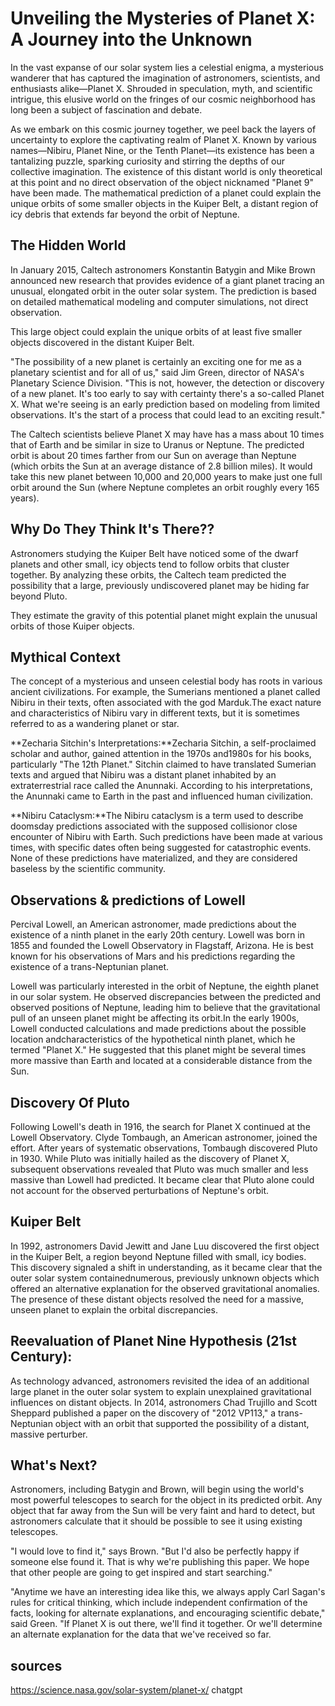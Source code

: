#  Unveiling the Mysteries of Planet X: A Journey into the Unknown

In the vast expanse of our solar system lies a celestial enigma, a mysterious wanderer that has captured the imagination of astronomers, scientists, and enthusiasts alike—Planet X. Shrouded in speculation, myth, and scientific intrigue, this elusive world on the fringes of our cosmic neighborhood has long been a subject of fascination and debate.

As we embark on this cosmic journey together, we peel back the layers of uncertainty to explore the captivating realm of Planet X. Known by various names—Nibiru, Planet Nine, or the Tenth Planet—its existence has been a tantalizing puzzle, sparking curiosity and stirring the depths of our collective imagination. The existence of this distant world is only theoretical at this point and no direct observation of the object nicknamed "Planet 9" have been made. The mathematical prediction of a planet could explain the unique orbits of some smaller objects in the Kuiper Belt, a distant region of icy debris that extends far beyond the orbit of Neptune.

## The Hidden World

In January 2015, Caltech astronomers Konstantin Batygin and Mike Brown announced new research that provides evidence of a giant planet tracing an unusual, elongated orbit in the outer solar system. The prediction is based on detailed mathematical modeling and computer simulations, not direct observation.

This large object could explain the unique orbits of at least five smaller objects discovered in the distant Kuiper Belt.

"The possibility of a new planet is certainly an exciting one for me as a planetary scientist and for all of us," said Jim Green, director of NASA's Planetary Science Division. "This is not, however, the detection or discovery of a new planet. It's too early to say with certainty there's a so-called Planet X. What we're seeing is an early prediction based on modeling from limited observations. It's the start of a process that could lead to an exciting result."

The Caltech scientists believe Planet X may have has a mass about 10 times that of Earth and be similar in size to Uranus or Neptune. The predicted orbit is about 20 times farther from our Sun on average than Neptune (which orbits the Sun at an average distance of 2.8 billion miles). It would take this new planet between 10,000 and 20,000 years to make just one full orbit around the Sun (where Neptune completes an orbit roughly every 165 years).

## Why Do They Think It's There??

Astronomers studying the Kuiper Belt have noticed some of the dwarf planets and other small, icy objects tend to follow orbits that cluster together. By analyzing these orbits, the Caltech team predicted the possibility that a large, previously undiscovered planet may be hiding far beyond Pluto.

They estimate the gravity of this potential planet might explain the unusual orbits of those Kuiper objects.

## Mythical Context

The concept of a mysterious and unseen celestial body has roots in various ancient civilizations. For example, the Sumerians mentioned a planet called Nibiru in their texts, often associated with the god Marduk.The exact nature and characteristics of Nibiru vary in different texts, but it is sometimes referred to as a wandering planet or star.

**Zecharia Sitchin's Interpretations:**Zecharia Sitchin, a self-proclaimed scholar and author, gained attention in the 1970s and1980s for his books, particularly "The 12th Planet." Sitchin claimed to have translated Sumerian texts and argued that Nibiru was a distant planet inhabited by an extraterrestrial race called the Anunnaki. According to his interpretations, the Anunnaki came to Earth in the past and influenced human civilization.

**Nibiru Cataclysm:**The Nibiru cataclysm is a term used to describe doomsday predictions associated with the supposed collisionor close encounter of Nibiru with Earth. Such predictions have been made at various times, with specific dates often being suggested for catastrophic events. None of these predictions have materialized, and they are considered baseless by the scientific community.

## Observations & predictions of Lowell

Percival Lowell, an American astronomer, made predictions about the existence of a ninth planet in the early 20th century. Lowell was born in 1855 and founded the Lowell Observatory in Flagstaff, Arizona. He is best known for his observations of Mars and his predictions regarding the existence of a trans-Neptunian planet.

Lowell was particularly interested in the orbit of Neptune, the eighth planet in our solar system. He observed discrepancies between the predicted and observed positions of Neptune, leading him to believe that the gravitational pull of an unseen planet might be affecting its orbit.In the early 1900s, Lowell conducted calculations and made predictions about the possible location andcharacteristics of the hypothetical ninth planet, which he termed "Planet X." He suggested that this planet might be several times more massive than Earth and located at a considerable distance from the Sun.

## Discovery Of Pluto

Following Lowell's death in 1916, the search for Planet X continued at the Lowell Observatory. Clyde Tombaugh, an American astronomer, joined the effort. After years of systematic observations, Tombaugh discovered Pluto in 1930. While Pluto was initially hailed as the discovery of Planet X, subsequent observations revealed that Pluto was much smaller and less massive than Lowell had predicted. It became clear that Pluto alone could not account for the observed perturbations of Neptune's orbit.

## Kuiper Belt

In 1992, astronomers David Jewitt and Jane Luu discovered the first object in the Kuiper Belt, a region beyond Neptune filled with small, icy bodies. This discovery signaled a shift in understanding, as it became clear that the outer solar system containednumerous, previously unknown objects which offered an alternative explanation for the observed gravitational anomalies. The presence of these distant objects resolved the need for a massive, unseen planet to explain the orbital discrepancies.

## Reevaluation of Planet Nine Hypothesis (21st Century):

As technology advanced, astronomers revisited the idea of an additional large planet in the outer solar system to explain unexplained gravitational influences on distant objects.
In 2014, astronomers Chad Trujillo and Scott Sheppard published a paper on the discovery of "2012 VP113," a trans-Neptunian object with an orbit that supported the possibility of a distant, massive perturber.

## What's Next?

Astronomers, including Batygin and Brown, will begin using the world's most powerful telescopes to search for the object in its predicted orbit. Any object that far away from the Sun will be very faint and hard to detect, but astronomers calculate that it should be possible to see it using existing telescopes.

"I would love to find it," says Brown. "But I'd also be perfectly happy if someone else found it. That is why we're publishing this paper. We hope that other people are going to get inspired and start searching."

"Anytime we have an interesting idea like this, we always apply Carl Sagan's rules for critical thinking, which include independent confirmation of the facts, looking for alternate explanations, and encouraging scientific debate," said Green. "If Planet X is out there, we'll find it together. Or we'll determine an alternate explanation for the data that we've received so far.


## sources

https://science.nasa.gov/solar-system/planet-x/
chatgpt


